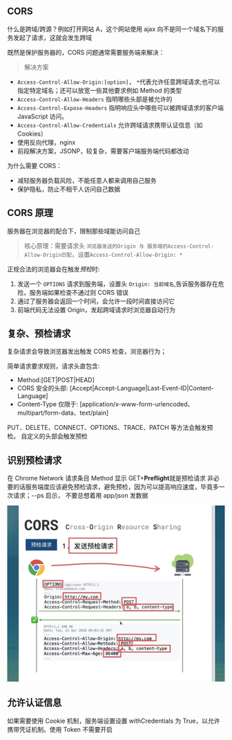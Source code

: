 ## CORS

什么是跨域/跨源？例如打开网站 A，这个网站使用 ajax 向不是同一个域名下的服务发起了请求，这就会发生跨域

既然是保护服务器的，CORS 问题通常需要服务端来解决：

> 解决方案

- `Access-Control-Allow-Origin:[option]`， `*`代表允许任意跨域请求;也可以指定特定域名；还可以放宽一些其他要求例如 Method 的类型
- `Access-Control-Allow-Headers` 指明哪些头部是被允许的
- `Access-Control-Expose-Headers` 指明响应头中哪些可以被跨域请求的客户端 JavaScript 访问。
- `Access-Control-Allow-Credentials` 允许跨域请求携带认证信息（如 Cookies）
- 使用反向代理，nginx
- 前段解决方案，JSONP，较复杂，需要客户端服务端代码都改动

为什么需要 CORS：

- 减轻服务器负载风险，不能任意人都来调用自己服务
- 保护隐私，防止不相干人访问自己数据

## CORS 原理

服务器在浏览器的配合下，限制那些域能访问自己

> 核心原理：需要请求头 `浏览器发送的Origin 与 服务端的Access-Control-Allow-Origin匹配`，设置`Access-Control-Allow-Origin: *`

正规合法的浏览器会在触发*预检*时:

1. 发送一个 `OPTIONS` 请求到服务端，设置头 `Origin: 当前域名`,告诉服务器存在危险，服务端如果检查不通过则 CORS 错误
2. 通过了服务器会返回一个时间，会允许一段时间直接访问它
3. 前端代码无法设置 Origin，发起跨域请求时浏览器自动行为

## 复杂、预检请求

复杂请求会导致浏览器发出触发 CORS 检查，浏览器行为；

简单请求要求规则，请求头直包含:

- Method:[GET|POST|HEAD]
- CORS 安全的头部: [Accept|Accept-Language|Last-Event-ID|Content-Language]
- Content-Type 仅限于: [application/x-www-form-urlencoded、multipart/form-data、text/plain]

PUT、DELETE、CONNECT、OPTIONS、TRACE、PATCH 等方法会触发预检。
自定义的头部会触发预检

## 识别预检请求

在 Chrome Network 请求条目 Method 显示 GET+**Preflight**就是预检请求
非必要的话服务端度应该避免预检请求，避免预检，因为可以提高响应速度，毕竟多一次请求；--ps 启示， 不要总想着用 app/json 发数据

![预检过程](预检.png)

## 允许认证信息

如果需要使用 Cookie 机制，服务端设置设置 withCredentials 为 True，以允许携带凭证机制。使用 Token 不需要开启
